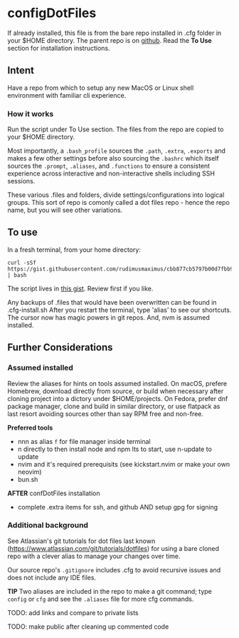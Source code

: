 # configDotFiles  

If already installed, this file is from the bare repo installed in .cfg folder in your $HOME directory. The parent repo is on [github](https://github.com/rudimusmaximus/configDotFiles). Read the **To Use** section for installation instructions.

## Intent

Have a repo from which to setup any new MacOS or Linux shell environment with familiar cli experience.

### How it works

Run the script under To Use section. The files from the repo are copied to your $HOME directory.

Most importantly, a `.bash_profile` sources the `.path`, `.extra`, `.exports` and makes a few other settings before also sourcing the `.bashrc` which itself sources the `.prompt`, `.aliases`, and `.functions` to ensure a consistent experience across interactive and non-interactive shells including SSH sessions.

These various .files and folders, divide settings/configurations into logical groups.
This sort of repo is comonly called a dot files repo - hence the repo name, but you will see other variations.

## To use  

In a fresh terminal, from your home directory:

```shell script will execute and delete itself
curl -sSf https://gist.githubusercontent.com/rudimusmaximus/cbb877cb5797b00d7fbb9ddc88e7f8b9/raw | bash
```
The script lives in [this gist](https://gist.github.com/rudimusmaximus/cbb877cb5797b00d7fbb9ddc88e7f8b9). Review first if you like.

Any backups of .files that would have been overwritten can be found in .cfg-install.sh
After you restart the terminal, type 'alias' to see our shortcuts. The cursor now has magic powers in git repos. And, nvm is assumed installed. 

## Further Considerations

### Assumed installed

Review the aliases for hints on tools assumed installed. On macOS, prefere Homebrew, download directly from source, or build when necessary after cloning project into a dictory under $HOME/projects. On Fedora, prefer dnf package manager, clone and build in similar directory, or use flatpack as last resort avoiding sources other than say RPM free and non-free.

**Preferred tools**

- nnn as alias `f` for file manager inside terminal
- n directly to then install node and npm lts to start, use n-update to update
- nvim and it's required prerequisits (see kickstart.nvim or make your own neovim)
- bun.sh

**AFTER** confDotFiles installation

- complete .extra items for ssh, and github AND setup gpg for signing

### Additional background

See Atlassian's git tutorials for dot files last known (https://www.atlassian.com/git/tutorials/dotfiles) for using a bare cloned repo with a clever alias to manage your changes over time.

Our source repo's `.gitignore` includes .cfg to avoid recursive issues and does not include any IDE files.

**TIP** Two aliases are included in the repo to make a git command; type `config` or `cfg` and see the `.aliases` file for
more cfg commands.

TODO: add links and compare to private lists  

TODO: make public after cleaning up commented code 


